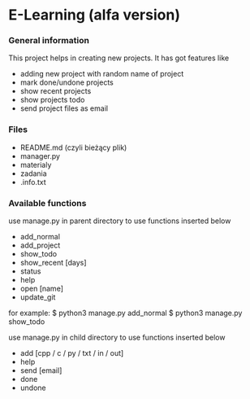 # E-Learning (alfa version)

### General information

This project helps in creating new projects. It has got features like
- adding new project with random name of project
- mark done/undone projects
- show recent projects
- show projects todo
- send project files as email


### Files

- README.md (czyli bieżący plik)
- manager.py
- materialy
- zadania
- .info.txt

### Available functions

use manage.py in parent directory to use functions inserted below
- add_normal 
- add_project   
- show_todo
- show_recent [days]
- status
- help
- open [name]
- update_git

for example:
$ python3 manage.py add_normal
$ python3 manage.py show_todo


use manage.py in child directory to use functions inserted below

- add [cpp / c / py / txt / in / out]
- help
- send [email]
- done
- undone
